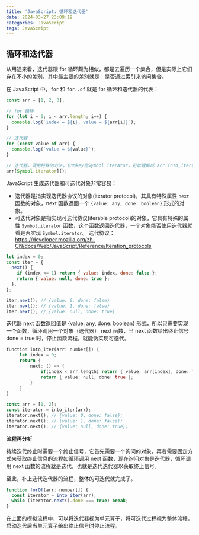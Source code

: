 ```yaml
---
title: 'JavaScript: 循环和迭代器'
date: 2024-03-27 23:09:19
categories: JavaScript
tags: JavaScript
---
```


## 循环和迭代器

从用途来看，迭代器跟 for 循环颇为相似，都是去遍历一个集合，但是实际上它们存在不小的差别，其中最主要的差别就是：是否通过索引来访问集合。

在 JavaScript 中，`for` 和 `for..of` 就是 for 循环和迭代器的代表：

```js
const arr = [1, 2, 3];

// for 循环
for (let i = 0; i < arr.length; i++) {
  console.log(`index = ${i}, value = ${arr[i]}`);
}

// 迭代器
for (const value of arr) {
  console.log(`value = ${value}`);
}

// 迭代器，调用特殊的方法，它的key是Symbol.iterator，可以理解成 arr.into_iter() 形式，它将返回一个迭代器
arr[Symbol.iterator]();
```

JavaScript 生成迭代器和可迭代对象非常容易：

- 迭代器是指实现迭代器协议的对象(iterator protocol)，其具有特殊属性 `next` 函数的对象，next 函数返回一个 `{value: any, done: boolean}` 形式的对象。
- 可迭代对象是指实现可迭代协议(iterable protocol)的对象，它具有特殊的属性 `Symbol.iterator` 函数，这个函数返回迭代器，一个对象能否使用迭代器就看是否实现 `Symbol.iterator`。
  迭代协议：https://developer.mozilla.org/zh-CN/docs/Web/JavaScript/Reference/Iteration_protocols

```javascript
let index = 0;
const iter = {
  next() {
    if (index <= 1) return { value: index, done: false };
    return { value: null, done: true };
  },
};

iter.next(); // {value: 0, done: false}
iter.next(); // {value: 1, done: false}
iter.next(); // {value: null, done: true}
```

迭代器 next 函数返回值是 {value: any, done: boolean} 形式，所以只需要实现一个函数，循环调用一个对象（迭代器） next 函数，当 next 函数给出终止信号 done = true 时，停止函数流程，就能伪实现可迭代。

```rust
function into_iter(arr: number[]) {
     let index = 0;
     return {
         next: () => {
             if(index < arr.length) return { value: arr[index], done: false };
             return { value: null, done: true };
         }
     }
}

const arr = [1, 2];
const iterator = into_iter(arr);
iterator.next(); // {value: 0, done: false};
iterator.next(); // {value: 1, done: false};
iterator.next(); // {value: null, done: true};
```

**流程再分析**

持续迭代终止时需要一个终止信号，它首先需要一个询问的对象，再者需要固定方式来获取终止信息的流程如循环调用 next 函数，现在询问对象是迭代器，循环调用 next 函数的流程就是迭代，也就是迭代迭代器以获取终止信号。

至此，补上迭代迭代器的流程，整体的可迭代就完成了。

```js
function forOf(arr: number[]) {
  const iterator = into_iter(arr);
  while (iterator.next().done === true) break;
}
```

在上面的模拟流程中，可以将迭代器视为单元算子，将可迭代过程视为整体流程，启动迭代后当单元算子给出终止信号时停止流程。

